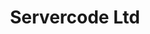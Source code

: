 ---
title: "Servercode Ltd"

events:                      # List of events sponsored
  - "13-london"

# Sponsorship amount/resource for each event
13-london: "£250"
---